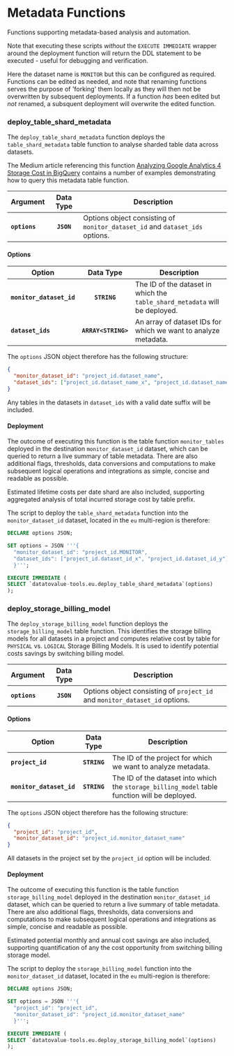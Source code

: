 # Metadata Functions
Functions supporting metadata-based analysis and automation.

Note that executing these scripts _without_ the `EXECUTE IMMEDIATE` wrapper around the deployment function will return the DDL statement to be executed - useful for debugging and verification. 

Here the dataset name is `MONITOR` but this can be configured as required. Functions can be edited as needed, and note that renaming functions serves the purpose of 'forking' them locally as they will then not be overwritten by subsequent deployments. If a function _has_ been edited but _not_ renamed, a subsquent deployment will overwrite the edited function.

### deploy_table_shard_metadata
The `deploy_table_shard_metadata` function deploys the `table_shard_metadata` table function to analyse sharded table data across datasets. 

The Medium article referencing this function [Analyzing Google Analytics 4 Storage Cost in BigQuery](https://datatovalue.blog/analyzing-google-analytics-4-storage-cost-in-bigquery-8e68878559b7) contains a number of examples demonstrating how to query this metadata table function.


Argument | Data Type | Description
--- | :-: | ---
**`options`** | **`JSON`** | Options object consisting of `monitor_dataset_id` and `dataset_ids` options.


#### Options

Option | Data Type | Description
--- | :-: | ---
**`monitor_dataset_id`** | **`STRING`** | The ID of the dataset in which the `table_shard_metadata` will be deployed.
**`dataset_ids`** | **`ARRAY<STRING>`** | An array of dataset IDs for which we want to analyze metadata.


The `options` JSON object therefore has the following structure:

```json
{
  "monitor_dataset_id": "project_id.dataset_name",
  "dataset_ids": ["project_id.dataset_name_x", "project_id.dataset_name_y"]
}
```

Any tables in the datasets in `dataset_ids` with a valid date suffix will be included.

#### Deployment
The outcome of executing this function is the table function `monitor_tables` deployed in the destination `monitor_dataset_id` dataset, which can be queried to return a live summary of table metadata. There are also additional flags, thresholds, data conversions and computations to make subsequent logical operations and integrations as simple, concise and readable as possible. 

Estimated lifetime costs per date shard are also included, supporting aggregated analysis of total incurred storage cost by table prefix.

The script to deploy the `table_shard_metadata` function into the  `monitor_dataset_id` dataset, located in the `eu` multi-region is therefore:

```sql
DECLARE options JSON;

SET options = JSON '''{
  "monitor_dataset_id": "project_id.MONITOR",
  "dataset_ids": ["project_id.dataset_id_x", "project_id.dataset_id_y"]
  }''';

EXECUTE IMMEDIATE (
SELECT `datatovalue-tools.eu.deploy_table_shard_metadata`(options)
);
```

### deploy_storage_billing_model
The `deploy_storage_billing_model` function deploys the `storage_billing_model` table function. This identifies the storage billing models for all datasets in a project and computes relative cost by table for `PHYSICAL` vs. `LOGICAL` Storage Billing Models. It is used to identify potential costs savings by switching billing model.

Argument | Data Type | Description
--- | :-: | ---
**`options`** | **`JSON`** | Options object consisting of `project_id` and `monitor_dataset_id` options.

#### Options
Option | Data Type | Description
--- | :-: | ---
**`project_id`** | **`STRING`** | The ID of the project for which we want to analyze metadata.
**`monitor_dataset_id`** | **`STRING`** | The ID of the dataset into which the `storage_billing_model` table function will be deployed.

The `options` JSON object therefore has the following structure:

```json
{
  "project_id": "project_id",
  "monitor_dataset_id": "project_id.monitor_dataset_name"
}
```

All datasets in the project set by the `project_id` option will be included.

#### Deployment
The outcome of executing this function is the table function `storage_billing_model` deployed in the destination `monitor_dataset_id` dataset, which can be queried to return a live summary of table metadata. There are also additional flags, thresholds, data conversions and computations to make subsequent logical operations and integrations as simple, concise and readable as possible. 

Estimated potential monthly and annual cost savings are also included, supporting quantification of any the cost opportunity from switching billing storage model.

The script to deploy the `storage_billing_model` function into the  `monitor_dataset_id` dataset, located in the `eu` multi-region is therefore:

```sql
DECLARE options JSON;

SET options = JSON '''{
  "project_id": "project_id",
  "monitor_dataset_id": "project_id.monitor_dataset_name"
  }''';

EXECUTE IMMEDIATE (
SELECT `datatovalue-tools.eu.deploy_storage_billing_model`(options)
);
```


